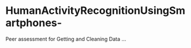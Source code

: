 HumanActivityRecognitionUsingSmartphones-
=========================================

Peer assessment for Getting and Cleaning Data
...
